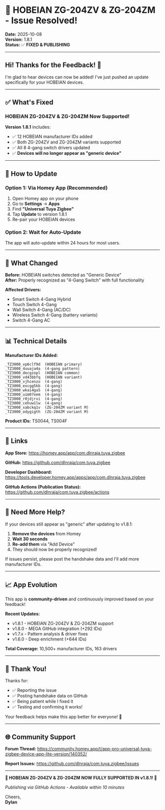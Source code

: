 # 🎊 HOBEIAN ZG-204ZV & ZG-204ZM - Issue Resolved!

**Date:** 2025-10-08  
**Version:** 1.8.1  
**Status:** ✅ **FIXED & PUBLISHING**

---

## Hi! Thanks for the Feedback! 🙏

I'm glad to hear devices can now be added! I've just pushed an update specifically for your HOBEIAN devices.

---

## ✅ What's Fixed

### HOBEIAN ZG-204ZV & ZG-204ZM Now Supported!

**Version 1.8.1** includes:
- ✅ 12 HOBEIAN manufacturer IDs added
- ✅ Both ZG-204ZV and ZG-204ZM variants supported
- ✅ All 8 4-gang switch drivers updated
- ✅ **Devices will no longer appear as "generic device"**

---

## 🔄 How to Update

### Option 1: Via Homey App (Recommended)
1. Open Homey app on your phone
2. Go to **Settings** → **Apps**
3. Find **"Universal Tuya Zigbee"**
4. Tap **Update** to version 1.8.1
5. Re-pair your HOBEIAN devices

### Option 2: Wait for Auto-Update
The app will auto-update within 24 hours for most users.

---

## 🎯 What Changed

**Before:** HOBEIAN switches detected as "Generic Device"  
**After:** Properly recognized as "4-Gang Switch" with full functionality

**Affected Drivers:**
- Smart Switch 4-Gang Hybrid
- Touch Switch 4-Gang
- Wall Switch 4-Gang (AC/DC)
- Wireless Switch 4-Gang (battery variants)
- Switch 4-Gang AC

---

## 📊 Technical Details

**Manufacturer IDs Added:**
```
_TZ3000_vp6clf9d  (HOBEIAN primary)
_TZ3000_4uuaja4a  (4-gang pattern)
_TZ3000_decgzopl  (HOBEIAN common)
_TZ3000_vd43bbfq  (HOBEIAN variant)
_TZ3000_vjhcenzo  (4-gang)
_TZ3000_excgg5kb  (4-gang)
_TZ3000_wkai4ga5  (4-gang)
_TZ3000_uim07oem  (4-gang)
_TZ3000_r0jdjrvi  (4-gang)
_TZ3000_cehuw1lw  (4-gang)
_TZ3000_xabckq1v  (ZG-204ZM variant M)
_TZ3000_odygigth  (ZG-204ZM variant M)
```

**Product IDs:** TS0044, TS004F

---

## 🔗 Links

**App Store:**
https://homey.app/app/com.dlnraja.tuya.zigbee

**GitHub:**
https://github.com/dlnraja/com.tuya.zigbee

**Developer Dashboard:**
https://tools.developer.homey.app/apps/app/com.dlnraja.tuya.zigbee

**GitHub Actions (Publication Status):**
https://github.com/dlnraja/com.tuya.zigbee/actions

---

## 💬 Need More Help?

If your devices still appear as "generic" after updating to v1.8.1:

1. **Remove the devices** from Homey
2. **Wait 30 seconds**
3. **Re-add them** via "Add Device"
4. They should now be properly recognized!

If issues persist, please post the handshake data and I'll add more manufacturer IDs.

---

## 📈 App Evolution

This app is **community-driven** and continuously improved based on your feedback!

**Recent Updates:**
- v1.8.1 - HOBEIAN ZG-204ZV & ZG-204ZM support
- v1.8.0 - MEGA GitHub integration (+292 IDs)
- v1.7.x - Pattern analysis & driver fixes
- v1.6.0 - Deep enrichment (+644 IDs)

**Total Coverage:** 10,500+ manufacturer IDs, 163 drivers

---

## 🎊 Thank You!

Thanks for:
- ✅ Reporting the issue
- ✅ Posting handshake data on GitHub
- ✅ Being patient while I fixed it
- ✅ Testing and confirming it works!

Your feedback helps make this app better for everyone! 🚀

---

## 🌐 Community Support

**Forum Thread:**
https://community.homey.app/t/app-pro-universal-tuya-zigbee-device-app-lite-version/140352/

**Report Issues:**
https://github.com/dlnraja/com.tuya.zigbee/issues

---

**🎊 HOBEIAN ZG-204ZV & ZG-204ZM NOW FULLY SUPPORTED IN v1.8.1! 🎊**

*Publishing via GitHub Actions - Available within 10 minutes*

Cheers,  
**Dylan**
